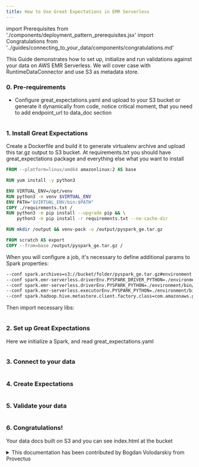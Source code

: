 ```yaml
---
title: How to Use Great Expectations in EMR Serverless
---
```

import Prerequisites from './components/deployment_pattern_prerequisites.jsx'
import Congratulations from '../guides/connecting_to_your_data/components/congratulations.md'

This Guide demonstrates how to set up, initialize and run validations against your data on AWS EMR Serverless.
We will cover case with RuntimeDataConnector and use S3 as metadata store.

### 0. Pre-requirements

- Configure great_expectations.yaml and upload to your S3 bucket or generate it dynamically from code, notice critical moment, that you need to add endpoint_url to data_doc section
```yaml file=../../tests/integration/docusaurus/deployment_patterns/aws_emr_serverless_deployment_patterns_great_expectations.yaml#L1-L68
```


### 1. Install Great Expectations
Create a Dockerfile and build it to generate virtualenv archive and upload this tar.gz output to S3 bucket.
At requirements.txt you should have great_expectations package and everything else what you want to install 
```dockerfile
FROM --platform=linux/amd64 amazonlinux:2 AS base

RUN yum install -y python3

ENV VIRTUAL_ENV=/opt/venv
RUN python3 -m venv $VIRTUAL_ENV
ENV PATH="$VIRTUAL_ENV/bin:$PATH"
COPY ./requirements.txt /
RUN python3 -m pip install --upgrade pip && \
    python3 -m pip install -r requirements.txt --no-cache-dir

RUN mkdir /output && venv-pack -o /output/pyspark_ge.tar.gz

FROM scratch AS export
COPY --from=base /output/pyspark_ge.tar.gz /
```
When you will configure a job, it's necessary to define additional params to Spark properties:
```bash
--conf spark.archives=s3://bucket/folder/pyspark_ge.tar.gz#environment 
--conf spark.emr-serverless.driverEnv.PYSPARK_DRIVER_PYTHON=./environment/bin/python 
--conf spark.emr-serverless.driverEnv.PYSPARK_PYTHON=./environment/bin/python 
--conf spark.emr-serverless.executorEnv.PYSPARK_PYTHON=./environment/bin/python 
--conf spark.hadoop.hive.metastore.client.factory.class=com.amazonaws.glue.catalog.metastore.AWSGlueDataCatalogHiveClientFactory
```

Then import necessary libs:
```python file=../../tests/integration/docusaurus/deployment_patterns/aws_emr_serverless_deployment_patterns.py#L1-L7
```

### 2. Set up Great Expectations
Here we initialize a Spark, and read great_expectations.yaml
```python file=../../tests/integration/docusaurus/deployment_patterns/aws_emr_serverless_deployment_patterns.py#L8-L19
```

### 3. Connect to your data
```python file=../../tests/integration/docusaurus/deployment_patterns/aws_emr_serverless_deployment_patterns.py#L22-L37
```

### 4. Create Expectations
```python file=../../tests/integration/docusaurus/deployment_patterns/aws_emr_serverless_deployment_patterns.py#L39-L52
```

### 5. Validate your data
```python file=../../tests/integration/docusaurus/deployment_patterns/aws_emr_serverless_deployment_patterns.py#L54-L95
```

### 6. Congratulations!
Your data docs built on S3 and you can see index.html at the bucket


<details>
  <summary>This documentation has been contributed by Bogdan Volodarskiy from Provectus</summary>
  <div>
    <p>
      Our links:
    </p>
    <ul>
      <li> <a href="https://www.linkedin.com/in/bogdan-volodarskiy-652498108/">Author's Linkedin</a> </li>
      <li> <a href="https://medium.com/@bvolodarskiy">Author's Blog</a> </li>
      <li> <a href="https://provectus.com/">About Provectus</a> </li>
      <li> <a href="https://provectus.com/data-quality-assurance/">About Provectus Data QA Expertise</a> </li>
</ul>
  </div>
</details>
